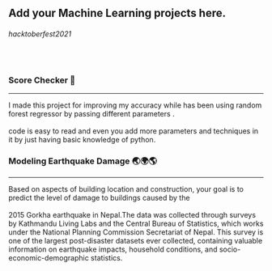 ## Add your Machine Learning projects here.
<h6>hacktoberfest2021</h6>
<br>

<h3><b>Score Checker 📝</b></h3><hr>
I made this project for improving my accuracy while has been using random forest regressor
by passing different parameters .<br><br>
code is
easy to read and even you add more parameters and techniques in it by just having basic knowledge of python.

<h3> Modeling Earthquake Damage 🌏🌍🌎</h3><hr>
Based on aspects of building location and construction, your goal is to predict the level of damage to buildings caused by the<br><br>
 2015 Gorkha earthquake in Nepal.The data was collected through surveys by Kathmandu Living Labs and the Central Bureau of Statistics, which works under the National Planning Commission Secretariat of Nepal. This survey is one of the largest post-disaster datasets ever collected, containing valuable information on earthquake impacts, household conditions, and socio-economic-demographic statistics.
